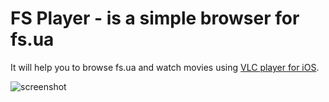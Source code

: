 # FS Player - is a simple browser for fs.ua

It will help you to browse fs.ua and watch movies using [VLC player for iOS](https://itunes.apple.com/us/app/vlc-for-ios/id650377962?mt=8).

![screenshot](https://github.com/danylokostyshyn/FS-Player/blob/master/Screenshots/screenshot.png)

